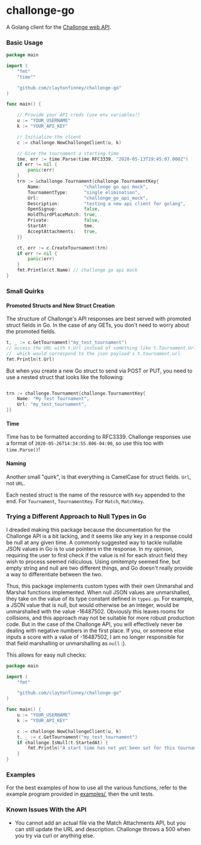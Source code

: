 # challonge-go

A Golang client for the [Challonge web API](https://api.challonge.com/v1).

### Basic Usage
```go
package main

import (
    "fmt"
    "time""

    "github.com/claytonfinney/challonge-go"
)

func main() {

    // Provide your API creds (use env variables!)
    u := "YOUR_USERNAME"
    k := "YOUR_API_KEY"

    // Initialize the client
    c := challonge.NewChallongeClient(u, k)

    // Give the tournament a starting time
    tme, err := time.Parse(time.RFC3339, "2020-05-13T19:45:07.000Z")
    if err != nil {
        panic(err)    
    }
    trn := &challonge.Tournament{challonge.TournamentKey{
        Name:                "challonge go api mock",
        TournamentType:      "single elimination",
        Url:                 "challonge_go_api_mock",
        Description:         "testing a new api client for golang",
        OpenSignup:          false,
        HoldThirdPlaceMatch: true,
        Private:             false,
        StartAt:             tme,
        AcceptAttachments:   true,
    }}

    ct, err := c.CreateTournament(trn)
    if err != nil {
        panic(err)
    }
    fmt.Println(ct.Name) // challonge go api mock
}

```

### Small Quirks

#### Promoted Structs and New Struct Creation

The structure of Challonge's API responses are best served with promoted struct fields in Go. In the case of any GETs, you don't need to worry about the promoted fields.

```go
t, _ := c.GetTournament("my_test_tournament")
// access the URL with t.Url instead of something like t.Tournament.Url,
//  which would correspond to the json payload's t.tournament.url
fmt.Println(t.Url) 
```

But when you create a new Go struct to send via POST or PUT, you need to use a nested struct that looks like the following:
```go

trn := challonge.Tournament{challonge.TournamentKey{
    Name: "My Test Tournament",
    Url: "my_test_tournament",
}}
```

#### Time

Time has to be formatted according to RFC3339. Challonge responses use a format of `2020-05-26T14:34:55.806-04:00`, so use this too with `time.Parse()`!

#### Naming

Another small "quirk", is that everything is CamelCase for struct fields. `Url`, not `URL`.

Each nested struct is the name of the resource with `Key` appended to the end. For `Tournament`, `TournamentKey`. For `Match`, `MatchKey`.

### Trying a Different Approach to Null Types in Go

I dreaded making this package because the documentation for the Challonge API is a bit lacking, and it seems like any key in a response could be null at any given time. A commonly suggested way to tackle nullable JSON values in Go is to use pointers in the response. In my opinion, requiring the user to first check if the value is nil for each struct field they wish to process seemed ridiculous. Using omitempty seemed fine, but empty string and null are two different things, and Go doesn't really provide a way to differentiate between the two.

Thus, this package implements custom types with their own Unmarshal and Marshal functions implemented. When null JSON values are unmarshalled, they take on the value of its type constant defined in `types.go`. For example, a JSON value that is null, but would otherwise be an integer, would be unmarshalled with the value -16487502. Obviously this leaves rooms for collisions, and this approach may not be suitable for more robust production code. But in the case of the Challonge API, you will effectively never be dealing with negative numbers in the first place. If you, or someone else inputs a score with a value of -16487502, I am no longer responsible for that field marshalling or unmarshalling as `null` :).

This allows for easy null checks:

```go
package main

import (
    "fmt"

    "github.com/claytonfinney/challonge-go"
)

func main() {
    u := "YOUR_USERNAME"
    k := "YOUR_API_KEY"

    c := challonge.NewChallongeClient(u, k)
    t, _ := c.GetTournament("my_test_tournament")
    if challonge.IsNull(t.StartedAt) {
        fmt.Println("A start time has not yet been set for this tournament.")
    }
}
```

### Examples

For the best examples of how to use all the various functions, refer to the example program provided in [examples/](https://github.com/claytonfinney/challonge-go/tree/master/examples), then the unit tests.

### Known Issues With the API
* You cannot add an actual file via the Match Attachments API, but you can still update the URL and description. Challonge throws a 500 when you try via curl or anything else.
